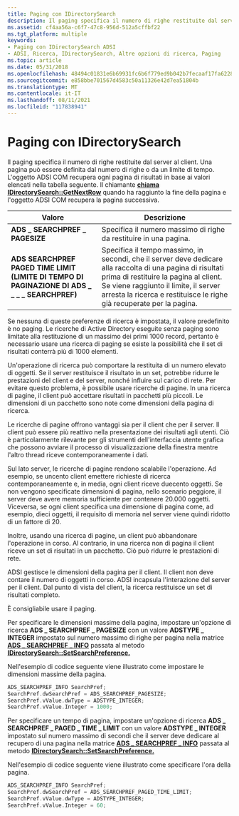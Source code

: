 ```yaml
---
title: Paging con IDirectorySearch
description: Il paging specifica il numero di righe restituite dal server al client.
ms.assetid: cf4aa56a-c6f7-47c8-956d-512a5cffbf22
ms.tgt_platform: multiple
keywords:
- Paging con IDirectorySearch ADSI
- ADSI, Ricerca, IDirectorySearch, Altre opzioni di ricerca, Paging
ms.topic: article
ms.date: 05/31/2018
ms.openlocfilehash: 48494c01831e6b69931fc6b6f779ed9b042b7fecaaf17fa62286c094a926ba73
ms.sourcegitcommit: e858bbe701567d4583c50a11326e42d7ea51804b
ms.translationtype: MT
ms.contentlocale: it-IT
ms.lasthandoff: 08/11/2021
ms.locfileid: "117838941"
---
```

# <a name="paging-with-idirectorysearch"></a>Paging con IDirectorySearch

Il paging specifica il numero di righe restituite dal server al client. Una pagina può essere definita dal numero di righe o da un limite di tempo. L'oggetto ADSI COM recupera ogni pagina di risultati in base ai valori elencati nella tabella seguente. Il chiamante [**chiama IDirectorySearch::GetNextRow**](/windows/desktop/api/Iads/nf-iads-idirectorysearch-getnextrow) quando ha raggiunto la fine della pagina e l'oggetto ADSI COM recupera la pagina successiva.



| Valore                                   | Descrizione                                                                                                                                                                                                                                          |
|-----------------------------------------|------------------------------------------------------------------------------------------------------------------------------------------------------------------------------------------------------------------------------------------------------|
| **ADS \_ SEARCHPREF \_ PAGESIZE**           | Specifica il numero massimo di righe da restituire in una pagina.                                                                                                                                                                                            |
| **ADS SEARCHPREF PAGED TIME LIMIT (LIMITE DI TEMPO DI PAGINAZIONE DI ADS \_ \_ \_ \_ SEARCHPREF)** | Specifica il tempo massimo, in secondi, che il server deve dedicare alla raccolta di una pagina di risultati prima di restituire la pagina al client. Se viene raggiunto il limite, il server arresta la ricerca e restituisce le righe già recuperate per la pagina. |



 

Se nessuna di queste preferenze di ricerca è impostata, il valore predefinito è no paging. Le ricerche di Active Directory eseguite senza paging sono limitate alla restituzione di un massimo dei primi 1000 record, pertanto è necessario usare una ricerca di paging se esiste la possibilità che il set di risultati conterrà più di 1000 elementi.

Un'operazione di ricerca può comportare la restituita di un numero elevato di oggetti. Se il server restituisce il risultato in un set, potrebbe ridurre le prestazioni del client e del server, nonché influire sul carico di rete. Per evitare questo problema, è possibile usare ricerche di pagine. In una ricerca di pagine, il client può accettare risultati in pacchetti più piccoli. Le dimensioni di un pacchetto sono note come dimensioni della pagina di ricerca.

Le ricerche di pagine offrono vantaggi sia per il client che per il server. Il client può essere più reattivo nella presentazione dei risultati agli utenti. Ciò è particolarmente rilevante per gli strumenti dell'interfaccia utente grafica che possono avviare il processo di visualizzazione della finestra mentre l'altro thread riceve contemporaneamente i dati.

Sul lato server, le ricerche di pagine rendono scalabile l'operazione. Ad esempio, se uncento client emettere richieste di ricerca contemporaneamente e, in media, ogni client riceve duecento oggetti. Se non vengono specificate dimensioni di pagina, nello scenario peggiore, il server deve avere memoria sufficiente per contenere 20.000 oggetti. Viceversa, se ogni client specifica una dimensione di pagina come, ad esempio, dieci oggetti, il requisito di memoria nel server viene quindi ridotto di un fattore di 20.

Inoltre, usando una ricerca di pagine, un client può abbandonare l'operazione in corso. Al contrario, in una ricerca non di pagina il client riceve un set di risultati in un pacchetto. Ciò può ridurre le prestazioni di rete.

ADSI gestisce le dimensioni della pagina per il client. Il client non deve contare il numero di oggetti in corso. ADSI incapsula l'interazione del server per il client. Dal punto di vista del client, la ricerca restituisce un set di risultati completo.

È consigliabile usare il paging.

Per specificare le dimensioni massime della pagina, impostare un'opzione di ricerca **ADS \_ SEARCHPREF \_ PAGESIZE** con un valore **ADSTYPE \_ INTEGER** impostato sul numero massimo di righe per pagina nella matrice [**ADS \_ SEARCHPREF \_ INFO**](/windows/desktop/api/Iads/ns-iads-ads_searchpref_info) passata al metodo [**IDirectorySearch::SetSearchPreference.**](/windows/desktop/api/Iads/nf-iads-idirectorysearch-setsearchpreference)

Nell'esempio di codice seguente viene illustrato come impostare le dimensioni massime della pagina.


```C++
ADS_SEARCHPREF_INFO SearchPref;
SearchPref.dwSearchPref = ADS_SEARCHPREF_PAGESIZE;
SearchPref.vValue.dwType = ADSTYPE_INTEGER;
SearchPref.vValue.Integer = 1000;
```



Per specificare un tempo di pagina, impostare un'opzione di ricerca **ADS \_ SEARCHPREF \_ PAGED \_ TIME \_ LIMIT** con un valore **ADSTYPE \_ INTEGER** impostato sul numero massimo di secondi che il server deve dedicare al recupero di una pagina nella matrice [**ADS \_ SEARCHPREF \_ INFO**](/windows/desktop/api/Iads/ns-iads-ads_searchpref_info) passata al metodo [**IDirectorySearch::SetSearchPreference.**](/windows/desktop/api/Iads/nf-iads-idirectorysearch-setsearchpreference)

Nell'esempio di codice seguente viene illustrato come specificare l'ora della pagina.


```C++
ADS_SEARCHPREF_INFO SearchPref;
SearchPref.dwSearchPref = ADS_SEARCHPREF_PAGED_TIME_LIMIT;
SearchPref.vValue.dwType = ADSTYPE_INTEGER;
SearchPref.vValue.Integer = 60;
```



 

 




